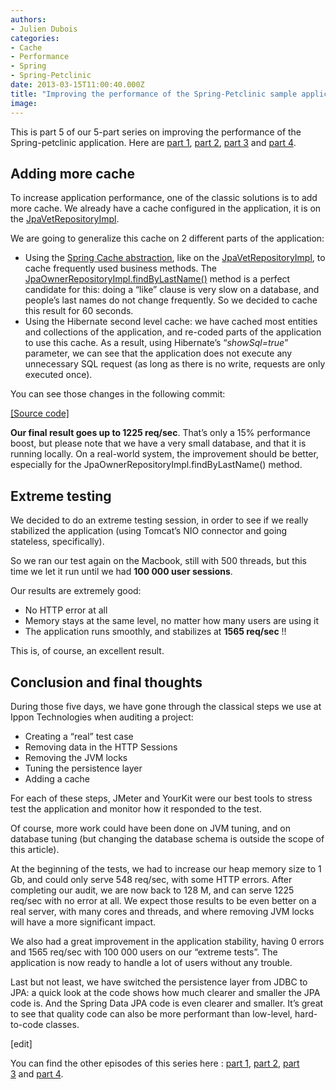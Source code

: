```yaml
---
authors:
- Julien Dubois
categories:
- Cache
- Performance
- Spring
- Spring-Petclinic
date: 2013-03-15T11:00:40.000Z
title: "Improving the performance of the Spring-Petclinic sample application (part 5 of 5)"
image: 
---
```


This is part 5 of our 5-part series on improving the performance of the Spring-petclinic application. Here are [part 1](https://test-ippon.ghost.io/improving-the-performance-of-the-spring-petclinic-sample-application-part-1-of-5/), [part 2](https://test-ippon.ghost.io/improving-the-performance-of-the-spring-petclinic-sample-application-part-2-of-5/), [part 3](https://test-ippon.ghost.io/improving-the-performance-of-the-spring-petclinic-sample-application-part-3-of-5/) and [part 4](https://test-ippon.ghost.io/improving-the-performance-of-the-spring-petclinic-sample-application-part-4-of-5/).


## Adding more cache

To increase application performance, one of the classic solutions is to add more cache. We already have a cache configured in the application, it is on the [JpaVetRepositoryImpl](https://github.com/jdubois/spring-petclinic/blob/681026758d2f80082c4597ec0393bff07c95be65/src/main/java/org/springframework/samples/petclinic/repository/jpa/JpaVetRepositoryImpl.java#L44).

We are going to generalize this cache on 2 different parts of the application:

- Using the [Spring Cache abstraction](http://static.springsource.org/spring/docs/3.2.x/spring-framework-reference/html/cache.html), like on the [JpaVetRepositoryImpl](https://github.com/jdubois/spring-petclinic/blob/681026758d2f80082c4597ec0393bff07c95be65/src/main/java/org/springframework/samples/petclinic/repository/jpa/JpaVetRepositoryImpl.java#L44), to cache frequently used business methods. The [JpaOwnerRepositoryImpl.findByLastName()](https://github.com/jdubois/spring-petclinic/blob/05a60b774011c41d522293ec3b2f4ed89b680ec5/src/main/java/org/springframework/samples/petclinic/repository/jpa/JpaOwnerRepositoryImpl.java#L46) method is a perfect candidate for this: doing a “like” clause is very slow on a database, and people’s last names do not change frequently. So we decided to cache this result for 60 seconds.
- Using the Hibernate second level cache: we have cached most entities and collections of the application, and re-coded parts of the application to use this cache. As a result, using Hibernate’s “*showSql=true*” parameter, we can see that the application does not execute any unnecessary SQL request (as long as there is no write, requests are only executed once).

You can see those changes in the following commit:

[[Source code]](https://github.com/jdubois/spring-petclinic/commit/05a60b774011c41d522293ec3b2f4ed89b680ec5)

**Our final result goes up to 1225 req/sec**. That’s only a 15% performance boost, but please note that we have a very small database, and that it is running locally. On a real-world system, the improvement should be better, especially for the JpaOwnerRepositoryImpl.findByLastName() method.


## Extreme testing

We decided to do an extreme testing session, in order to see if we really stabilized the application (using Tomcat’s NIO connector and going stateless, specifically).

So we ran our test again on the Macbook, still with 500 threads, but this time we let it run until we had **100 000 user sessions**.

Our results are extremely good:

- No HTTP error at all
- Memory stays at the same level, no matter how many users are using it
- The application runs smoothly, and stabilizes at **1565 req/sec** !!

This is, of course, an excellent result.


## Conclusion and final thoughts

During those five days, we have gone through the classical steps we use at Ippon Technologies when auditing a project:

- Creating a “real” test case
- Removing data in the HTTP Sessions
- Removing the JVM locks
- Tuning the persistence layer
- Adding a cache

For each of these steps, JMeter and YourKit were our best tools to stress test the application and monitor how it responded to the test.

Of course, more work could have been done on JVM tuning, and on database tuning (but changing the database schema is outside the scope of this article).

At the beginning of the tests, we had to increase our heap memory size to 1 Gb, and could only serve 548 req/sec, with some HTTP errors. After completing our audit, we are now back to 128 M, and can serve 1225 req/sec with no error at all. We expect those results to be even better on a real server, with many cores and threads, and where removing JVM locks will have a more significant impact.

We also had a great improvement in the application stability, having 0 errors and 1565 req/sec with 100 000 users on our “extreme tests”. The application is now ready to handle a lot of users without any trouble.

Last but not least, we have switched the persistence layer from JDBC to JPA: a quick look at the code shows how much clearer and smaller the JPA code is. And the Spring Data JPA code is even clearer and smaller. It’s great to see that quality code can also be more performant than low-level, hard-to-code classes.

[edit]

You can find the other episodes of this series here : [part 1](http://blog.ippon.fr/?p=7496), [part 2](http://blog.ippon.fr/?p=7500), [part 3](http://blog.ippon.fr/?p=7512) and [part 4](http://blog.ippon.fr/?p=7520).
